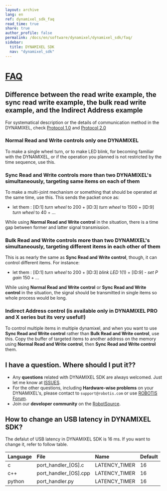 ```yaml
---
layout: archive
lang: en
ref: dynamixel_sdk_faq
read_time: true
share: true
author_profile: false
permalink: /docs/en/software/dynamixel/dynamixel_sdk/faq/
sidebar:
  title: DYNAMIXEL SDK
  nav: "dynamixel_sdk"
---
```


<style>body {counter-reset: h1 7 !important;}</style>

# [FAQ](#faq)

## Difference between the read write example, the sync read write example, the bulk read write example, and the Indirect Address example

For systematical description or the details of communication method in the DYNAMIXEL, check [Protocol 1.0](http://emanual.robotis.com/docs/en/dxl/protocol1/) and [Protocol 2.0](http://emanual.robotis.com/docs/en/dxl/protocol2/)

### Normal Read and Write controls only one DYNAMIXEL

To make a single wheel turn, or to make LED blink, for becoming familiar with the DYNAMIXEL, or if the operation you planned is not restricted by the time sequence, use this. 

### Sync Read and Write controls more than two DYNAMIXEL's simultaneously, targeting same items on each of them

To make a multi-joint mechanism or something that should be operated at the same time, use this. 
This sends the packet once as:
 * let them : [ID:1] _turn wheel_ to 200 + [ID:3] _turn wheel_ to 1500 + [ID:9] _turn wheel_ to 40 + ...

While using **Normal Read and Write control** in the situation, there is a time gap between former and latter signal transmission. 

### Bulk Read and Write controls more than two DYNAMIXEL's simultaneously, targeting different items in each other of them

This is as nearly the same as **Sync Read and Write control**, though, it can control different items. For instance:
 * let them : [ID:1] _turn wheel_ to 200 + [ID:3]  _blink LED_ 1(1) + [ID:9] - _set P gain_ 150 + ...

While using **Normal Read and Write control** or **Sync Read and Write control** in the situation, the signal should be transmitted in single items so whole process would be long.  

### Indirect Address control (is available only in DYNAMIXEL PRO and X series but its very useful!)
To control multiple items in multiple dynamixel, and when you want to use **Sync Read and Write control** rather than **Bulk Read and Write control**, use this. Copy the buffer of targeted items to another address on the memory using **Normal Read and Write control**, then **Sync Read and Write control** them.

## I have a question. Where should I put it??
- Any **questions** related with DYNAMIXEL SDK are always welcomed. Just let me know at [ISSUES](https://github.com/ROBOTIS-GIT/DynamixelSDK/issues).
- For the other questions, including **Hardware-wise problems** on your DYNAMIXEL's, please contact to `support@robotis.com` or use [ROBOTIS Forum](http://en.robotis.com/service/forum.php).
- Join our **developer community** on the [RobotSource](https://community.robotsource.org/).

## How to change an USB latency in DYNAMIXEL SDK?

The defalut of USB latency in DYNAMIXEL SDK is 16 ms. If you want to change it, refer to follow table.

| Language | File                  | Name          | Default |
|:---------|:----------------------|:--------------|:--------|
| c        | port_handler_[OS].c   | LATENCY_TIMER | 16      |
| c++      | port_handler_[OS].cpp | LATENCY_TIMER | 16      |
| python   | port_handler.py       | LATENCY_TIMER | 16      |
